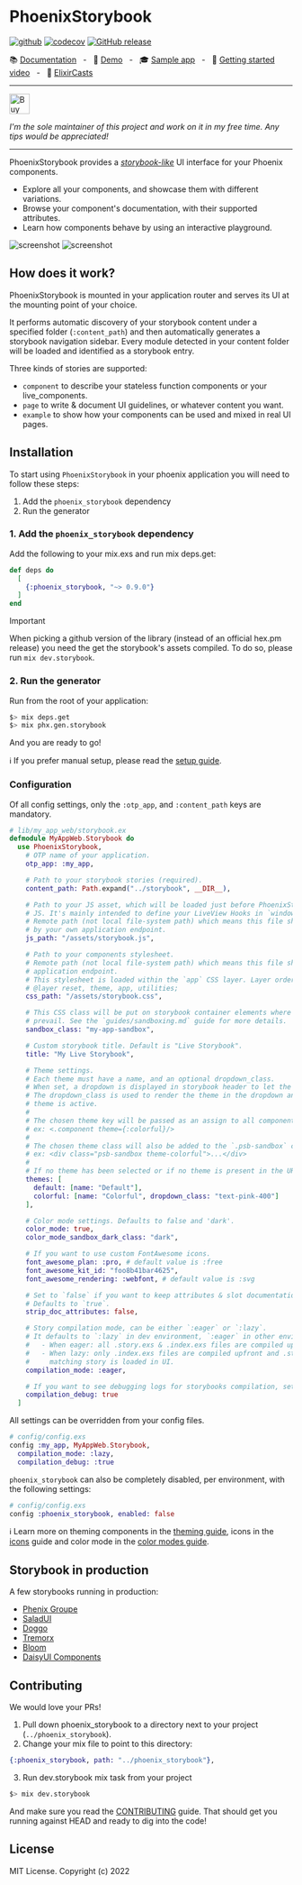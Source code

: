 # PhoenixStorybook

[![github](https://github.com/phenixdigital/phoenix_storybook/actions/workflows/elixir.yml/badge.svg)](https://github.com/phenixdigital/phoenix_storybook/actions/workflows/elixir.yml)
[![codecov](https://codecov.io/gh/phenixdigital/phoenix_storybook/branch/main/graph/badge.svg)](https://codecov.io/gh/phenixdigital/phoenix_storybook)
[![GitHub release](https://img.shields.io/github/v/release/phenixdigital/phoenix_storybook.svg)](https://hex.pm/packages/phoenix_storybook)

📚 [Documentation](https://hexdocs.pm/phoenix_storybook)
&nbsp; - &nbsp;
🔎 [Demo](https://phoenix-storybook-demo.fly.dev/)
&nbsp; - &nbsp;
🎓 [Sample app](https://github.com/phenixdigital/phoenix_storybook_sample)
&nbsp; - &nbsp;
🍿 [Getting started video](https://www.youtube.com/watch?v=MTE7dLhkQ8Q)
&nbsp; - &nbsp;
🦊 [ElixirCasts](https://elixircasts.io/phoenix-storybook)

---

<a href='https://ko-fi.com/C0C316P9FN' target='_blank'><img height='36' style='border:0px;height:36px;' src='https://storage.ko-fi.com/cdn/kofi6.png?v=6' border='0' alt='Buy Me a Coffee at ko-fi.com' /></a>

_I'm the sole maintainer of this project and work on it in my free time. Any tips would be appreciated!_

---

<!-- MDOC !-->

PhoenixStorybook provides a [_storybook-like_](https://storybook.js.org) UI interface for your
Phoenix components.

- Explore all your components, and showcase them with different variations.
- Browse your component's documentation, with their supported attributes.
- Learn how components behave by using an interactive playground.

![screenshot](https://github.com/phenixdigital/phoenix_storybook/raw/main/screenshots/screenshot-01.jpg)
![screenshot](https://github.com/phenixdigital/phoenix_storybook/raw/main/screenshots/screenshot-02.jpg)

## How does it work?

PhoenixStorybook is mounted in your application router and serves its UI at the mounting point of
your choice.

It performs automatic discovery of your storybook content under a specified folder (`:content_path`)
and then automatically generates a storybook navigation sidebar. Every module detected in your
content folder will be loaded and identified as a storybook entry.

Three kinds of stories are supported:

- `component` to describe your stateless function components or your live_components.
- `page` to write & document UI guidelines, or whatever content you want.
- `example` to show how your components can be used and mixed in real UI pages.

## Installation

To start using `PhoenixStorybook` in your phoenix application you will need to follow these steps:

1. Add the `phoenix_storybook` dependency
2. Run the generator

### 1. Add the `phoenix_storybook` dependency

Add the following to your mix.exs and run mix deps.get:

```elixir
def deps do
  [
    {:phoenix_storybook, "~> 0.9.0"}
  ]
end
```

> [!IMPORTANT]
>
> When picking a github version of the library (instead of an official hex.pm release) you
> need the get the storybook's assets compiled.
> To do so, please run `mix dev.storybook`.

### 2. Run the generator

Run from the root of your application:

```bash
$> mix deps.get
$> mix phx.gen.storybook
```

And you are ready to go!

ℹ️ If you prefer manual setup, please read the [setup guide](guides/setup.md).

### Configuration

Of all config settings, only the `:otp_app`, and `:content_path` keys are mandatory.

```elixir
# lib/my_app_web/storybook.ex
defmodule MyAppWeb.Storybook do
  use PhoenixStorybook,
    # OTP name of your application.
    otp_app: :my_app,

    # Path to your storybook stories (required).
    content_path: Path.expand("../storybook", __DIR__),

    # Path to your JS asset, which will be loaded just before PhoenixStorybook's own
    # JS. It's mainly intended to define your LiveView Hooks in `window.storybook.Hooks`.
    # Remote path (not local file-system path) which means this file should be served
    # by your own application endpoint.
    js_path: "/assets/storybook.js",

    # Path to your components stylesheet.
    # Remote path (not local file-system path) which means this file should be served by your own
    # application endpoint.
    # This stylesheet is loaded within the `app` CSS layer. Layer ordering is:
    # @layer reset, theme, app, utilities;
    css_path: "/assets/storybook.css",

    # This CSS class will be put on storybook container elements where your own styles should
    # prevail. See the `guides/sandboxing.md` guide for more details.
    sandbox_class: "my-app-sandbox",

    # Custom storybook title. Default is "Live Storybook".
    title: "My Live Storybook",

    # Theme settings.
    # Each theme must have a name, and an optional dropdown_class.
    # When set, a dropdown is displayed in storybook header to let the user pick a theme.
    # The dropdown_class is used to render the theme in the dropdown and identify which current
    # theme is active.
    #
    # The chosen theme key will be passed as an assign to all components.
    # ex: <.component theme={:colorful}/>
    #
    # The chosen theme class will also be added to the `.psb-sandbox` container.
    # ex: <div class="psb-sandbox theme-colorful">...</div>
    #
    # If no theme has been selected or if no theme is present in the URL the first one is enabled.
    themes: [
      default: [name: "Default"],
      colorful: [name: "Colorful", dropdown_class: "text-pink-400"]
    ],

    # Color mode settings. Defaults to false and 'dark'.
    color_mode: true,
    color_mode_sandbox_dark_class: "dark",

    # If you want to use custom FontAwesome icons.
    font_awesome_plan: :pro, # default value is :free
    font_awesome_kit_id: "foo8b41bar4625",
    font_awesome_rendering: :webfont, # default value is :svg

    # Set to `false` if you want to keep attributes & slot documentations in component page header.
    # Defaults to `true`.
    strip_doc_attributes: false,

    # Story compilation mode, can be either `:eager` or `:lazy`.
    # It defaults to `:lazy` in dev environment, `:eager` in other environments.
    #   - When eager: all .story.exs & .index.exs files are compiled upfront.
    #   - When lazy: only .index.exs files are compiled upfront and .story.exs are compile when the
    #     matching story is loaded in UI.
    compilation_mode: :eager,

    # If you want to see debugging logs for storybooks compilation, set this to `true`. Default: `false`
    compilation_debug: true
  ]
```

All settings can be overridden from your config files.

```elixir
# config/config.exs
config :my_app, MyAppWeb.Storybook,
  compilation_mode: :lazy,
  compilation_debug: :true
```

`phoenix_storybook` can also be completely disabled, per environment, with the following settings:

```elixir
# config/config.exs
config :phoenix_storybook, enabled: false
```

ℹ️ Learn more on theming components in the [theming guide](guides/theming.md), icons in the
[icons](guides/icons.md) guide and color mode in the [color modes guide](guides/color_modes.md).

<!-- MDOC !-->

## Storybook in production

A few storybooks running in production:

- [Phenix Groupe](https://storybook.phenixgroupe.com/)
- [SaladUI](https://salad-storybook.fly.dev/)
- [Doggo](https://doggo.wlyx.dev/)
- [Tremorx](https://tremorx.fly.dev/)
- [Bloom](https://bloom-ui.fly.dev/)
- [DaisyUI Components](https://daisy-ui-components-site.fly.dev/storybook/welcome)

## Contributing

We would love your PRs!

1. Pull down phoenix_storybook to a directory next to your project (`../phoenix_storybook`).
2. Change your mix file to point to this directory:

```elixir
{:phoenix_storybook, path: "../phoenix_storybook"},
```

3. Run dev.storybook mix task from your project

```bash
$> mix dev.storybook
```

And make sure you read the [CONTRIBUTING](CONTRIBUTING.md) guide.
That should get you running against HEAD and ready to dig into the code!

## License

MIT License. Copyright (c) 2022
